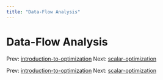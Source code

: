 ```yaml
---
title: "Data-Flow Analysis"
---
```


# Data-Flow Analysis

Prev: [introduction-to-optimization](introduction-to-optimization.md)
Next: [scalar-optimization](scalar-optimization.md)

Prev: [introduction-to-optimization](introduction-to-optimization.md)
Next: [scalar-optimization](scalar-optimization.md)

